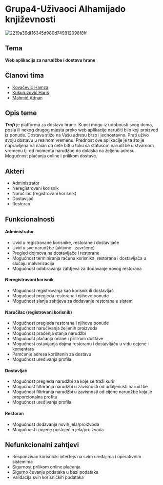 # Grupa4-Uživaoci Alhamijado književnosti
![2219a36df16345d980d749812098f8ff](https://user-images.githubusercontent.com/73561729/113638792-f758d200-9677-11eb-862b-4f51756ccac5.png)
## Tema
**Web aplikacija za narudžbe i dostavu hrane**


## Članovi tima
- [Kovačević Hamza](https://github.com/hkovacevic2)
- [Kukuruzović Haris](https://github.com/hkukuruzov1)
- [Mahmić Adnan](https://github.com/amahmic3)

## Opis teme
**_Trofí_** je platforma za dostavu hrane. Kupci mogu iz udobnosti svog doma, posla ili nekog drugog mjesta preko web aplikacije naručiti bilo koji proizvod iz ponude. Dostava stiže na Vašu adresu brzo i jednostavno.
Prati uživo svoju dostavu u realnom vremenu.
Prednost ove aplikacije je ta što je napravljena na način da ćete biti u toku sa statusom narudžbe u stvarnom vremenu tj. od momenta narudžbe do dolaska na željenu adresu. Mogućnost plaćanja online i prilikom dostave.

## Akteri
- Administrator
- Neregistrovani korisnik
- Naručilac (registrovani korisnik)
- Dostavljač
- Restoran

## Funkcionalnosti
#### Administrator
- Uvid u registrovane korisnike, restorane i dostavljače
- Uvid u sve narudžbe (aktivne i završene)
- Pregled dojmova na dostavljače i restorane
- Mogućnost terminiranja računa korisnika, restorana i dostavljača u slučaju malverizacija
- Mogućnost odobravanja zahtjeva za dodavanje novog restorana

#### Neregistrovani korisnik
- Mogućnost registrovanja kao korisnik ili dostavljač
- Mogućnost pregleda restorana i njihove ponude
- Mogućnost slanja zahtjeva za dodavanje restorana u sistem

#### Naručilac (registrovani korisnik)
- Mogućnost pregleda restorana i njihove ponude
- Mogućnost naručivanja željenih proizvoda
- Mogućnost praćenja stanja narudžbi
- Mogućnost plaćanja online i prilikom dostave
- Mogućnost ostavljanja dojma restoranu i dostavljaču u vidu ocjene i komentara
- Pamćenje adresa korištenih za dostavu
- Mogućnost uređivanja profila

#### Dostavljač
- Mogućnost pregleda narudžbi za koje se traži kurir
- Mogućnost filtriranja narudžbi u zavisnosti od udaljenosti narudžbe
- Mogućnost filtriranja narudžbi u zavisnosti od cijene narudžbe koja je proporcionalna profitu
- Mogućnost uređivanja profila

#### Restoran
- Mogućnost dodavanja novih jela/proizvoda
- Mogućnost izmjene postojećih jela/proizvoda

## Nefunkcionalni zahtjevi
- Responzivan korisnički interfejs na svim uređajima i operativnim sistemima
- Sigurnost prilikom online plaćanja
- Sigurno čuvanje podataka u bazi podataka
- Validacija svih korisničkih podataka
